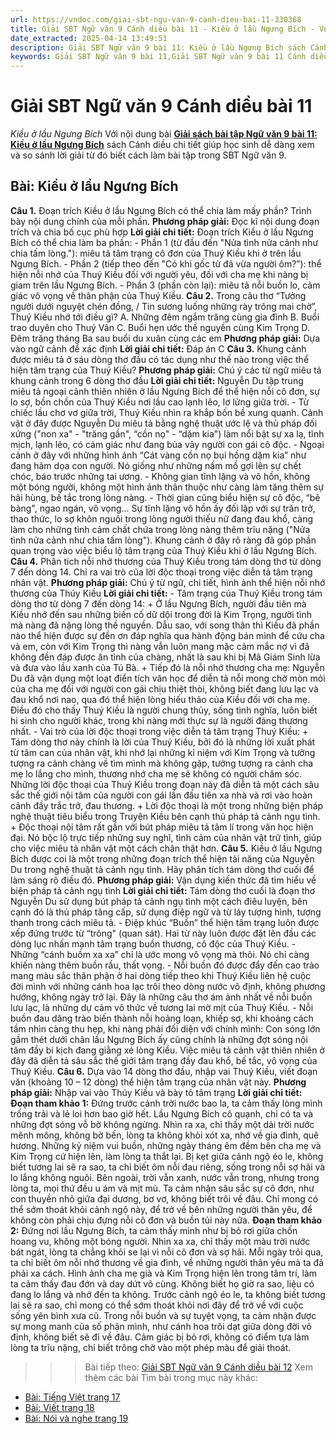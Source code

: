 ```yaml
---
url: https://vndoc.com/giai-sbt-ngu-van-9-canh-dieu-bai-11-330368
title: Giải SBT Ngữ văn 9 Cánh diều bài 11 - Kiều ở lầu Ngưng Bích - VnDoc.com
date_extracted: 2025-04-14 13:49:51
description: Giải SBT Ngữ văn 9 bài 11: Kiều ở lầu Ngưng Bích sách Cánh diều có đáp án chi tiết cho các bạn cùng tham khảo.
keywords: Giải SBT Ngữ văn 9 bài 11,Giải SBT Ngữ văn 9 bài 11 Cánh diều,Giải sách bài tập Ngữ văn CD lớp 9,Ngữ văn lớp 9 Cánh diều,giải bài tập ngữ văn lớp 9,bài Kiều ở lầu Ngưng Bích,giải SBT ngữ văn 9 CD trang 16
---
```


# Giải SBT Ngữ văn 9 Cánh diều bài 11
 _Kiều ở lầu Ngưng Bích_
Với nội dung bài [**Giải sách bài tập Ngữ văn 9 bài 11: Kiều ở lầu Ngưng Bích**](<https://vndoc.com/giai-sbt-ngu-van-9-canh-dieu-bai-11-330368>) sách Cánh diều chi tiết giúp học sinh dễ dàng xem và so sánh lời giải từ đó biết cách làm bài tập trong SBT Ngữ văn 9.
## Bài: Kiều ở lầu Ngưng Bích
**Câu 1.** Đoạn trích Kiều ở lầu Ngưng Bích có thể chia làm mấy phần? Trình bày nội dung chính của mỗi phần.
**Phương pháp giải:**
Đọc kĩ nội dung đoạn trích và chia bố cục phù hợp
**Lời giải chi tiết:**
Đoạn trích Kiều ở lầu Ngưng Bích có thể chia làm ba phần:
\- Phần 1 \(từ đầu đến "Nửa tình nửa cảnh như chia tấm lòng."\): miêu tả tâm trạng cô đơn của Thuý Kiều khi ở trên lầu Ngưng Bích.
\- Phần 2 \(tiếp theo đến "Có khi gốc tử đã vừa người ôm?”\): thể hiện nỗi nhớ của Thuý Kiều đối với người yêu, đối với cha mẹ khi nàng bị giam trên lầu Ngưng Bích.
\- Phần 3 \(phần còn lại\): miêu tả nỗi buồn lo, cảm giác vô vọng về thân phận của Thuý Kiều.
**Câu 2.** Trong câu thơ “Tưởng người dưới nguyệt chén đồng, / Tin sương luống những rày trông mai chờ”, Thuý Kiều nhớ tới điều gì?
A. Những đêm ngắm trăng cùng gia đình
B. Buổi trao duyên cho Thuý Vân
C. Buổi hẹn ước thề nguyền cùng Kim Trọng
D. Đêm trăng tháng Ba sau buổi du xuân cùng các em
**Phương pháp giải:**
Dựa vào ngữ cảnh để xác định
**Lời giải chi tiết:**
Đáp án C
**Câu 3.** Khung cảnh được miêu tả ở sáu dòng thơ đầu có tác dụng như thế nào trong việc thể hiện tâm trạng của Thuý Kiều?
**Phương pháp giải:**
Chú ý các từ ngữ miêu tả khung cảnh trong 6 dòng thơ đầu
**Lời giải chi tiết:**
Nguyễn Du tập trung miêu tả ngoại cảnh thiên nhiên ở lầu Ngưng Bích để thể hiện nỗi cô đơn, sự lo sợ, bồn chồn của Thuý Kiều nơi lầu cao lạnh lẽo, lơ lửng giữa trời.
\- Từ chiếc lầu chơ vơ giữa trời, Thuý Kiều nhìn ra khắp bốn bề xung quanh. Cảnh vật ở đây được Nguyễn Du miêu tả bằng nghệ thuật ước lệ và thủ pháp đối xứng \("non xa" - "trăng gần", “cồn nọ" - “dặm kia"\) làm nổi bật sự xa lạ, tĩnh mịch, lạnh lẽo, có cảm giác như đang bủa vây người con gái cô độc.
\- Ngoại cảnh ở đây với những hình ảnh “Cát vàng cồn nọ bụi hồng dặm kia” như đang hãm dọa con người. Nó giống như những nấm mồ gợi lên sự chết chóc, báo trước những tai ương.
\- Không gian tĩnh lặng và vô hồn, không một bóng người, không một hình ảnh thân thuộc như càng làm tăng thêm sự hãi hùng, bế tắc trong lòng nàng.
\- Thời gian cũng biểu hiện sự cô độc, “bẽ bàng", ngao ngán, vô vọng... Sự tĩnh lặng vô hồn ấy đối lập với sự trăn trở, thao thức, lo sợ khôn nguôi trong lòng người thiếu nữ đang đau khổ, càng làm cho những tình cảm chất chứa trong lòng nàng thêm trĩu nặng \("Nửa tình nửa cảnh như chia tấm lòng"\). Khung cảnh ở đây rõ ràng đã góp phần quan trọng vào việc biểu lộ tâm trạng của Thuý Kiều khi ở lầu Ngưng Bích.
**Câu 4.** Phân tích nỗi nhớ thương của Thuý Kiều trong tám dòng thơ từ dòng 7 đến dòng 14. Chỉ ra vai trò của lời độc thoại trong việc diễn tả tâm trạng nhân vật.
**Phương pháp giải:**
Chú ý từ ngữ, chi tiết, hình ảnh thể hiện nỗi nhớ thương của Thúy Kiều
**Lời giải chi tiết:**
\- Tâm trạng của Thuý Kiều trong tám dòng thơ từ dòng 7 đến dòng 14:
\+ Ở lầu Ngưng Bích, người đầu tiên mà Kiều nhớ đến sau những biến cố dữ dội trong đời là Kim Trọng, người tình mà nàng đã nặng lòng thề nguyền. Dẫu sao, với song thân thì Kiều đã phần nào thể hiện được sự đền ơn đáp nghĩa qua hành động bán mình để cứu cha và em, còn với Kim Trọng thì nàng vẫn luôn mang mặc cảm mắc nợ vì đã không đền đáp được ân tình của chàng, nhất là sau khi bị Mã Giám Sinh lừa và đưa vào lầu xanh của Tú Bà.
\+ Tiếp đó là nỗi nhớ thương cha mẹ: Nguyễn Du đã vận dụng một loạt điển tích văn học để diễn tả nỗi mong chờ mòn mỏi của cha mẹ đối với người con gái chịu thiệt thòi, không biết đang lưu lạc và đau khổ nơi nao, qua đó thể hiện lòng hiếu thảo của Kiều đối với cha mẹ.
Điều đó cho thấy Thuý Kiều là người chung thủy, sống tình nghĩa, luôn biết hi sinh cho người khác, trong khi nàng mới thực sự là người đáng thương nhất.
\- Vai trò của lời độc thoại trong việc diễn tả tâm trạng Thuý Kiều:
\+ Tám dòng thơ này chính là lời của Thuý Kiều, bởi đó là những lời xuất phát từ tâm can của nhân vật, khi nhớ lại những kỉ niệm với Kim Trọng và tưởng tượng ra cảnh chàng về tìm mình mà không gặp, tưởng tượng ra cảnh cha mẹ lo lắng cho mình, thương nhớ cha mẹ sẽ không có người chăm sóc. Những lời độc thoại của Thuý Kiều trong đoạn này đã diễn tả một cách sâu sắc thế giới nội tâm của người con gái lần đầu tiên xa nhà và rơi vào hoàn cảnh đầy trắc trở, đau thương.
\+ Lời độc thoại là một trong những biện pháp nghệ thuật tiêu biểu trong Truyện Kiều bên cạnh thủ pháp tả cảnh ngụ tình.
\+ Độc thoại nội tâm rất gần với bút pháp miêu tả tâm lí trong văn học hiện đại. Nó bộc lộ trực tiếp những suy nghĩ, tình cảm của nhân vật trữ tình, giúp cho việc miêu tả nhân vật một cách chân thật hơn.
**Câu 5.** Kiều ở lầu Ngưng Bích được coi là một trong những đoạn trích thể hiện tài năng của Nguyễn Du trong nghệ thuật tả cảnh ngụ tình. Hãy phân tích tám dòng thơ cuối để làm sáng rõ điều đó.
**Phương pháp giải:**
Vận dụng kiến thức đã tìm hiểu về biện pháp tả cảnh ngụ tình
**Lời giải chi tiết:**
Tám dòng thơ cuối là đoạn thơ Nguyễn Du sử dụng bút pháp tả cảnh ngụ tình một cách điêu luyện, bên cạnh đó là thủ pháp tăng cấp, sử dụng điệp ngữ và từ láy tượng hình, tượng thanh trong cách miêu tả.
\- Điệp khúc “Buồn” thể hiện tâm trạng luôn được xếp đứng trước từ “trông" \(quan sát\). Hai từ này luôn được đặt lên đầu các dòng lục nhấn mạnh tâm trạng buồn thương, cô độc của Thuý Kiều.
\- Những “cánh buồm xa xa” chỉ là ước mong vô vọng mà thôi. Nó chỉ càng khiến nàng thêm buồn rầu, thất vọng.
\- Nỗi buồn đó được đẩy đến cao trào mang màu sắc thân phận ở hai dòng tiếp theo khi Thuý Kiều liên hệ cuộc đời mình với những cánh hoa lạc trôi theo dòng nước vô định, không phương hướng, không ngày trở lại. Đây là những câu thơ ám ảnh nhất về nỗi buồn lưu lạc, là những dự cảm vô thức về tương lai mờ mịt của Thuý Kiều.
\- Nỗi buồn đau dâng trào biến thành nỗi hoảng loạn, khiếp sợ, khi khoảng cách tầm nhìn càng thu hẹp, khi nàng phải đối diện với chính mình: Con sóng lớn gầm thét dưới chân lầu Ngưng Bích ấy cũng chính là những đợt sóng nội tâm đầy bi kịch đang giằng xé lòng Kiều.
Việc miêu tả cảnh vật thiên nhiên ở đây đã diễn tả sâu sắc thế giới tâm trạng đầy đau khổ, bế tắc, vô vọng của Thuý Kiều.
**Câu 6.** Dựa vào 14 dòng thơ đầu, nhập vai Thuý Kiều, viết đoạn văn \(khoảng 10 – 12 dòng\) thể hiện tâm trạng của nhân vật này.
**Phương pháp giải:**
Nhập vai vào Thúy Kiều và bày tỏ tâm trạng
**Lời giải chi tiết:**
**Đoạn tham khảo 1:** Đứng trước cảnh trời nước bao la, ta cảm thấy lòng mình trống trải và lẻ loi hơn bao giờ hết. Lầu Ngưng Bích cô quạnh, chỉ có ta và những đợt sóng vỗ bờ không ngừng. Nhìn ra xa, chỉ thấy một dải trời nước mênh mông, không bờ bến, lòng ta không khỏi xót xa, nhớ về gia đình, quê hương. Những kỷ niệm vui buồn, những ngày tháng êm đềm bên cha mẹ và Kim Trọng cứ hiện lên, làm lòng ta thắt lại. Bị kẹt giữa cảnh ngộ éo le, không biết tương lai sẽ ra sao, ta chỉ biết ôm nỗi đau riêng, sống trong nỗi sợ hãi và lo lắng không nguôi. Bên ngoài, trời vẫn xanh, nước vẫn trong, nhưng trong lòng ta, mọi thứ đều u ám và mịt mù. Ta cảm nhận sâu sắc sự cô đơn, như con thuyền nhỏ giữa đại dương, bơ vơ, không biết trôi về đâu. Chỉ mong có thể sớm thoát khỏi cảnh ngộ này, để trở về bên những người thân yêu, để không còn phải chịu đựng nỗi cô đơn và buồn tủi này nữa.
**Đoạn tham khảo 2:** Đứng nơi lầu Ngưng Bích, ta cảm thấy mình như bị bỏ rơi giữa chốn hoang vu, không một bóng người. Nhìn xa xa, chỉ thấy một màu trời nước bát ngát, lòng ta chẳng khỏi se lại vì nỗi cô đơn và sợ hãi. Mỗi ngày trôi qua, ta chỉ biết ôm nỗi nhớ thương về gia đình, về những người thân yêu mà ta đã phải xa cách. Hình ảnh cha mẹ già và Kim Trọng hiện lên trong tâm trí, làm ta cảm thấy đau đớn và day dứt vô cùng. Không biết họ giờ ra sao, liệu có đang lo lắng và nhớ đến ta không. Trước cảnh ngộ éo le, ta không biết tương lai sẽ ra sao, chỉ mong có thể sớm thoát khỏi nơi đây để trở về với cuộc sống yên bình xưa cũ. Trong nỗi buồn và sự tuyệt vọng, ta cảm nhận được sự mong manh của số phận mình, như cánh hoa trôi dạt giữa dòng đời vô định, không biết sẽ đi về đâu. Cảm giác bị bỏ rơi, không có điểm tựa làm lòng ta trĩu nặng, chỉ biết trông chờ vào một phép màu để giải thoát.
>>> Bài tiếp theo: [Giải SBT Ngữ văn 9 Cánh diều bài 12](<https://vndoc.com/giai-sbt-ngu-van-9-canh-dieu-bai-12-330369>)
Xem thêm các bài Tìm bài trong mục này khác:
  * [Bài: Tiếng Việt trang 17](</giai-sbt-ngu-van-9-canh-dieu-bai-12-330369>)
  * [Bài: Viết trang 18](</giai-sbt-ngu-van-9-canh-dieu-bai-13-330370>)
  * [Bài: Nói và nghe trang 19](</giai-sbt-ngu-van-9-canh-dieu-bai-14-330371>)

